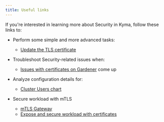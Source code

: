```yaml
---
title: Useful links
---
```


If you're interested in learning more about Security in Kyma, follow these links to:

- Perform some simple and more advanced tasks:
  - [Update the TLS certificate](../../03-tutorials/00-security/sec-01-tls-certificates-security.md)

- Troubleshoot Security-related issues when:
  - [Issues with certificates on Gardener](../troubleshooting/security/sec-01-certificates-gardener.md) come up

- Analyze configuration details for:
  - [Cluster Users chart](../../05-technical-reference/00-configuration-parameters/sec-01-cluster-users.md)

- Secure workload with mTLS
  - [mTLS Gateway](../../03-tutorials/00-api-exposure/apix-03-set-up-tls-gateway.md)
  - [Expose and secure workload with certificates](../../03-tutorials/00-api-exposure/apix-05-expose-and-secure-a-workload/apix-05-05-expose-and-secure-workload-with-certificate.md)

